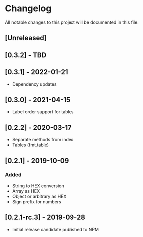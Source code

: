 # Changelog
All notable changes to this project will be documented in this file.

## [Unreleased]

## [0.3.2] - TBD

## [0.3.1] - 2022-01-21
- Dependency updates

## [0.3.0] - 2021-04-15
- Label order support for tables

## [0.2.2] - 2020-03-17
- Separate methods from index
- Tables (fmt.table)

## [0.2.1] - 2019-10-09
### Added
- String to HEX conversion
- Array as HEX
- Object or arbitrary as HEX
- Sign prefix for numbers

## [0.2.1-rc.3] - 2019-09-28
- Initial release candidate published to NPM
